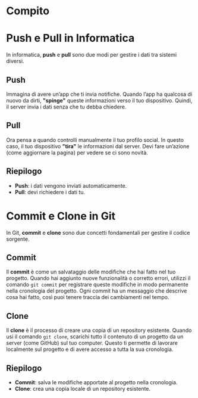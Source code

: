# Compito
# Push e Pull in Informatica

In informatica, **push** e **pull** sono due modi per gestire i dati tra sistemi diversi.

## Push
Immagina di avere un’app che ti invia notifiche. Quando l’app ha qualcosa di nuovo da dirti, **"spinge"** queste informazioni verso il tuo dispositivo. Quindi, il server invia i dati senza che tu debba chiedere.

## Pull
Ora pensa a quando controlli manualmente il tuo profilo social. In questo caso, il tuo dispositivo **"tira"** le informazioni dal server. Devi fare un’azione (come aggiornare la pagina) per vedere se ci sono novità.

## Riepilogo
- **Push**: i dati vengono inviati automaticamente.
- **Pull**: devi richiedere i dati tu.

# Commit e Clone in Git

In Git, **commit** e **clone** sono due concetti fondamentali per gestire il codice sorgente.

## Commit
Il **commit** è come un salvataggio delle modifiche che hai fatto nel tuo progetto. Quando hai aggiunto nuove funzionalità o corretto errori, utilizzi il comando `git commit` per registrare queste modifiche in modo permanente nella cronologia del progetto. Ogni commit ha un messaggio che descrive cosa hai fatto, così puoi tenere traccia dei cambiamenti nel tempo.

## Clone
Il **clone** è il processo di creare una copia di un repository esistente. Quando usi il comando `git clone`, scarichi tutto il contenuto di un progetto da un server (come GitHub) sul tuo computer. Questo ti permette di lavorare localmente sul progetto e di avere accesso a tutta la sua cronologia.

## Riepilogo
- **Commit**: salva le modifiche apportate al progetto nella cronologia.
- **Clone**: crea una copia locale di un repository esistente.

